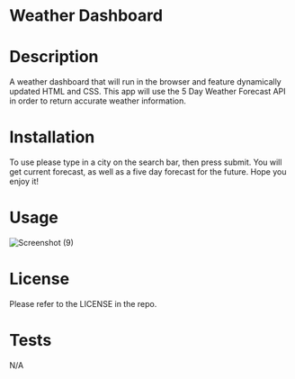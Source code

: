 


# Weather Dashboard
# Description
A weather dashboard that will run in the browser and feature dynamically updated HTML and CSS.
This app will use the 5 Day Weather Forecast API in order to return accurate weather information. 

# Installation
To use please type in a city on the search bar, then press submit. You will get current forecast, as well as a five day forecast for the future. 
Hope you enjoy it!


# Usage

![Screenshot (9)](https://user-images.githubusercontent.com/118211489/213343948-55c17b99-29a0-4063-bf20-e4bb5bf70529.png)




# License
Please refer to the LICENSE in the repo.

# Tests
N/A
